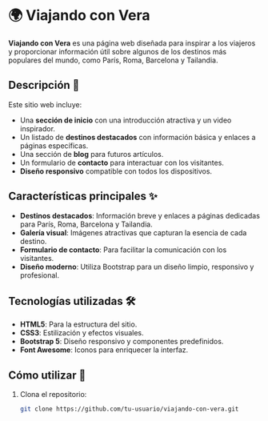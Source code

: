 # 🌍 Viajando con Vera

**Viajando con Vera** es una página web diseñada para inspirar a los viajeros y proporcionar información útil sobre algunos de los destinos más populares del mundo, como París, Roma, Barcelona y Tailandia. 

## Descripción 📖

Este sitio web incluye:
- Una **sección de inicio** con una introducción atractiva y un video inspirador.
- Un listado de **destinos destacados** con información básica y enlaces a páginas específicas.
- Una sección de **blog** para futuros artículos.
- Un formulario de **contacto** para interactuar con los visitantes.
- **Diseño responsivo** compatible con todos los dispositivos.

## Características principales ✨

- **Destinos destacados**: Información breve y enlaces a páginas dedicadas para París, Roma, Barcelona y Tailandia.
- **Galería visual**: Imágenes atractivas que capturan la esencia de cada destino.
- **Formulario de contacto**: Para facilitar la comunicación con los visitantes.
- **Diseño moderno**: Utiliza Bootstrap para un diseño limpio, responsivo y profesional.

## Tecnologías utilizadas 🛠️

- **HTML5**: Para la estructura del sitio.
- **CSS3**: Estilización y efectos visuales.
- **Bootstrap 5**: Diseño responsivo y componentes predefinidos.
- **Font Awesome**: Iconos para enriquecer la interfaz.

## Cómo utilizar 🚀

1. Clona el repositorio:
   ```bash
   git clone https://github.com/tu-usuario/viajando-con-vera.git
